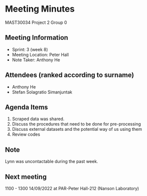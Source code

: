 # Meeting Minutes
MAST30034 Project 2 Group 0
## Meeting Information
* Sprint: 3 (week 8)
* Meeting Location: Peter Hall
* Note Taker: Anthony He

## Attendees (ranked according to surname)
* Anthony He
* Stefan Solagratio Simanjuntak

## Agenda Items
1. Scraped data was shared.
2. Discuss the procedures that need to be done for pre-processing
3. Discuss external datasets and the potential way of us using them
4. Review codes

## Note
Lynn was uncontactable during the past week.

## Next meeting
1100 - 1300 14/09/2022 at PAR-Peter Hall-212 (Nanson Laboratory)

